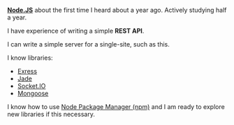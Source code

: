 [**Node.JS**][node] about the first time I heard about a year ago.
Actively studying half a year.

I have experience of writing a simple **REST API**.

I can write a simple server for a single-site, such as this.

I know libraries:

* [Exress][ejs]
* [Jade][jade]
* [Socket.IO][sio]
* [Mongoose][mongoose]

I know how to use [Node Package Manager (npm)][npm] and I am ready to explore new libraries if this necessary.


[node]: <http://nodejs.org> "Node JS"
[ejs]: <http://expressjs.com/> "Express JS"
[jade]: <http://jade-lang.com/> "Шаблонизатор Jade"
[sio]: <http://socket.io> "Socket.IO"
[mongoose]: <http://mongoosejs.com/> "Mongoose JS"
[npm]: <https://npmjs.org/> "Node Package Manager"
